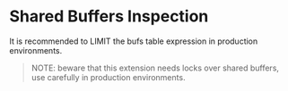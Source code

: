 # Shared Buffers Inspection

It is recommended to LIMIT the bufs table expression in production environments.

> NOTE: beware that this extension needs locks over shared buffers, use carefully in production environments.